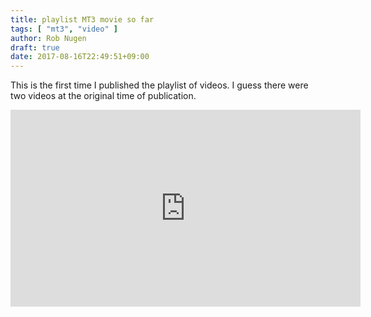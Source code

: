 ```yaml
---
title: playlist MT3 movie so far
tags: [ "mt3", "video" ]
author: Rob Nugen
draft: true
date: 2017-08-16T22:49:51+09:00
---
```


This is the first time I published the playlist of videos.  I guess there were two videos at the original time of publication.

<iframe width="560" height="315" src="https://www.youtube.com/embed/-KjsYc4Mb5g?list=PL0osPGt21FB48UwuhtCUoi9JndC9YDHAZ" frameborder="0" allowfullscreen></iframe>
